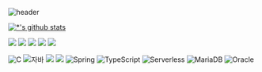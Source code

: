 ![header](https://capsule-render.vercel.app/api?type=soft&color=gradient&height=60&section=header&text=Seoin%20&fontSize=70&animation=blink&fontAlign=12&fontAlignY=60)

[![*'s github stats](https://github-readme-stats.vercel.app/api?username=seoin1223&show_icons=true&theme=radical)](https://github.com/seoin1223)


<!-- [![Top Langs](https://github-readme-stats.vercel.app/api/top-langs/?username=seoin1223)](https://github.com/SeoinArt/github-readme-stats)-->

![](http://github-profile-summary-cards.vercel.app/api/cards/profile-details?username=seoin1223&theme=default)
![](http://github-profile-summary-cards.vercel.app/api/cards/repos-per-language?username=seoin1223&theme=default)
![](http://github-profile-summary-cards.vercel.app/api/cards/most-commit-language?username=seoin1223&theme=default)
![](http://github-profile-summary-cards.vercel.app/api/cards/stats?username=seoin1223&theme=default)
![](http://github-profile-summary-cards.vercel.app/api/cards/productive-time?username=seoin1223&theme=default&utcOffset=8)

![C](https://img.shields.io/badge/-C-123456?style=flat-square&logo=C&logoColor=black)
![자바](https://img.shields.io/badge/-자바-007396?style=flat&logo=Java&logoColor=ffffff)
<img src="https://img.shields.io/badge/Android-3DDC84?style=flat-square&logo=Android&logoColor=white"/>
<img src="https://img.shields.io/badge/Kotlin-0095D5?style=flat-square&logo=Kotlin&logoColor=white"/>
![Spring](https://img.shields.io/badge/-Spring-6DB33F?style=for-the-badge&logo=Spring&logoColor=white)
![TypeScript](https://img.shields.io/badge/-TypeScript-3178C6?style=flat-square&logo=TypeScript&logoColor=white)
![Serverless](https://img.shields.io/badge/-Serverless-FD5750?style=flat-square&logo=Serverless&logoColor=magenta)
![MariaDB](https://img.shields.io/badge/-MariaDB-1F305F?style=flat-square&logo=mariadb&logoColor=white)
![Oracle](https://img.shields.io/badge/-Oracle-1F305F?style=flat-square&logo=mariadb&logoColor=white)




